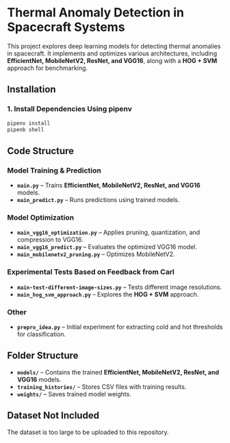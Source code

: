 # Thermal Anomaly Detection in Spacecraft Systems

This project explores deep learning models for detecting thermal anomalies in spacecraft. It implements and optimizes various architectures, including **EfficientNet, MobileNetV2, ResNet, and VGG16**, along with a **HOG + SVM** approach for benchmarking.

## Installation

### 1. Install Dependencies Using pipenv
```bash
pipenv install
pipenb shell
```

## Code Structure

### Model Training & Prediction
- **`main.py`** – Trains **EfficientNet, MobileNetV2, ResNet, and VGG16** models.
- **`main_predict.py`** – Runs predictions using trained models.

### Model Optimization
- **`main_vgg16_optimization.py`** – Applies pruning, quantization, and compression to VGG16.
- **`main_vgg16_predict.py`** – Evaluates the optimized VGG16 model.
- **`main_mobilenetv2_pruning.py`** – Optimizes MobileNetV2.

### Experimental Tests Based on Feedback from Carl
- **`main-test-different-image-sizes.py`** – Tests different image resolutions.
- **`main_hog_svm_approach.py`** – Explores the **HOG + SVM** approach.

### Other
- **`prepro_idea.py`** – Initial experiment for extracting cold and hot thresholds for classification.

## Folder Structure
- **`models/`** – Contains the trained **EfficientNet, MobileNetV2, ResNet, and VGG16** models.
- **`training_histories/`** – Stores CSV files with training results.
- **`weights/`** – Saves trained model weights.

## Dataset Not Included
The dataset is too large to be uploaded to this repository.

